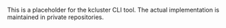 
This is a placeholder for the kcluster CLI tool. The actual implementation is maintained in private repositories.
